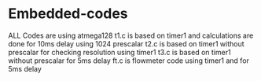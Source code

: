 # Embedded-codes
ALL Codes are using atmega128
t1.c is based on timer1 and calculations are done for 10ms delay using 1024 prescalar
t2.c is based on timer1 without prescalar for checking resolution using timer1
t3.c is based on timer1 without prescalar for 5ms delay
ft.c is flowmeter code using timer1 and for 5ms delay

